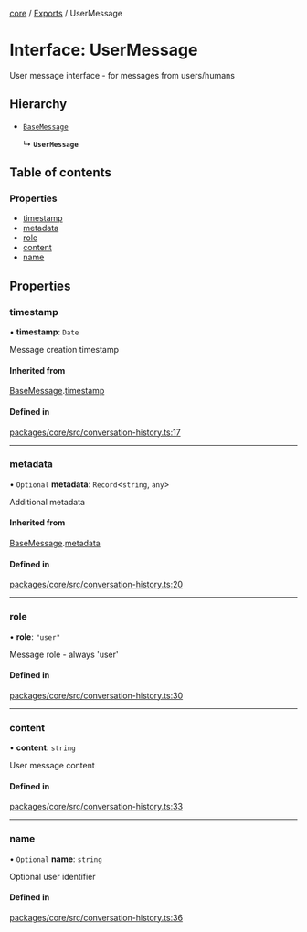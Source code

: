 <!-- 
 ⚠️  AUTO-GENERATED FILE - DO NOT EDIT MANUALLY
 This file is automatically generated by scripts/docs-generator.js
 To make changes, edit the source TypeScript files or update the generator script
-->

[core](../../) / [Exports](../modules) / UserMessage

# Interface: UserMessage

User message interface - for messages from users/humans

## Hierarchy

- [`BaseMessage`](BaseMessage)

  ↳ **`UserMessage`**

## Table of contents

### Properties

- [timestamp](UserMessage#timestamp)
- [metadata](UserMessage#metadata)
- [role](UserMessage#role)
- [content](UserMessage#content)
- [name](UserMessage#name)

## Properties

### timestamp

• **timestamp**: `Date`

Message creation timestamp

#### Inherited from

[BaseMessage](BaseMessage).[timestamp](BaseMessage#timestamp)

#### Defined in

[packages/core/src/conversation-history.ts:17](https://github.com/woojubb/robota/blob/99dadbf06916eba8bc2a112b20eb18f9ab438c3e/packages/core/src/conversation-history.ts#L17)

___

### metadata

• `Optional` **metadata**: `Record`\<`string`, `any`\>

Additional metadata

#### Inherited from

[BaseMessage](BaseMessage).[metadata](BaseMessage#metadata)

#### Defined in

[packages/core/src/conversation-history.ts:20](https://github.com/woojubb/robota/blob/99dadbf06916eba8bc2a112b20eb18f9ab438c3e/packages/core/src/conversation-history.ts#L20)

___

### role

• **role**: ``"user"``

Message role - always 'user'

#### Defined in

[packages/core/src/conversation-history.ts:30](https://github.com/woojubb/robota/blob/99dadbf06916eba8bc2a112b20eb18f9ab438c3e/packages/core/src/conversation-history.ts#L30)

___

### content

• **content**: `string`

User message content

#### Defined in

[packages/core/src/conversation-history.ts:33](https://github.com/woojubb/robota/blob/99dadbf06916eba8bc2a112b20eb18f9ab438c3e/packages/core/src/conversation-history.ts#L33)

___

### name

• `Optional` **name**: `string`

Optional user identifier

#### Defined in

[packages/core/src/conversation-history.ts:36](https://github.com/woojubb/robota/blob/99dadbf06916eba8bc2a112b20eb18f9ab438c3e/packages/core/src/conversation-history.ts#L36)

